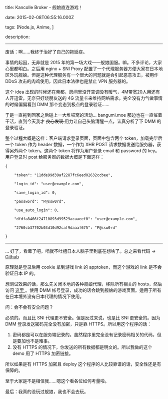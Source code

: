 title: Kancolle Broker - 舰娘直连游戏！

date: 2015-02-08T06:55:16.000Z

tags: [Node.js, Anime, ]

description: 

---
废话：啊……我终于治好了自己的拖延症。 

事情的起因，无非就是 2015 年的第一场大戏——舰娘国服。嘛。不多评论，大家心里都明白。之后用 nginx + SNI Proxy 配置了一个代理服务器方便大家在日本地区外玩舰娘。但是这种代理服务有一个很大的问题就是会引起恶意攻击，被用作 DDoS 攻击的肉鸡使用，因此日本法律也是禁止 VPN 服务器的。 

这个 idea 出现的时候还在帝都，房间里没开空调没有暖气，4M带宽20人用还有人开迅雷，无奈只好烧朋友送的 4G 流量卡来维持网络需求。完全没有力气做事情的时候偏偏看到 DMM 那个变态到极点的登录验证…… 

于是一直拖到回家之后碰上一大堆喵窝的活动… bangumi.moe 那边也在一直催着干活，直到今天我才 <del> 良心发现 </del> 用力让自己头脑清醒一点，认真分析了下 DMM 的登录验证。 

整个过程大概是这样：客户端请求登录页面，页面中包含两个 token，加载完毕后一个 token 作为 header 数据，一个作为 XHR POST 请求数据发送给服务器，获得另外两个 token。这两个 token 将作为用户登录 email 和 password 的 key。用户登录时 post 给服务器的数据大概是下面这样： 
    
    
    {
    
        "token": "11dde99d39af2287fc6eed02632ccbee",
    
        "login_id": "user@example.com",
    
        "save_login_id": 0,
    
        "password": "P@ssw0rd",
    
        "use_auto_login": 0,
    
        "dfdfa8466f24710893d99529acaaeef0": "user@example.com",
    
        "2760cb37702b03d10d92caf9daaaf675": "P@ssw0rd"
    
    }  
  
---  
  
… 好了，看晕了吧。咱就不吐槽日本人脑子里到底在想啥了。总之来看代码 -> [ Github ](https://github.com/phoenixlzx/kancolle-broker)

原理就是登录后用 cookie 拿到游戏 link 的 apptoken，而这个游戏的 link 是不会验证日本 IP 的。 

想测试效果的话，那么先关闭本地的各种舰娘代理，移除所有相关的 hosts，然后访问 [ 这里 ](https://kancolle.phoenixlzx.com) 。使用 DMM 帐号登录，成功的话会跳到舰娘的游戏页面。适用于所有在日本境外没有日本代理的情况下使用。 

问：会不会有安全问题？ 

必须的。而且比 SNI 代理更不安全。但是反过来说，也是比 SNI 更安全的。因为 DMM 登录发送密码完全没有加密，只是靠 HTTPS。所以用这个程序的话： 

  1. 密码都是可以在服务端记录的。虽然程序里完全没有记录密码相关的代码，但是要加也不是难事。 
  2. 没有 HTTPS 的情况下，你发送的所有数据都是明文的。所以我做的这个 demo 用了 HTTPS 加密链接。 

所以如果是有 HTTPS 加密且 deploy 这个程序的人比较靠谱的话，安全性还是有保障的。 

至于大家是不是相信我……嗯这个看各位如何考量啦。 

最后：我真的没玩过舰娘，我也不会去玩。 

